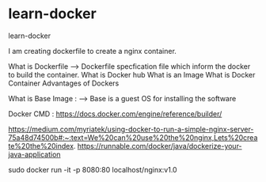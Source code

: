 # learn-docker
learn-docker


I am creating dockerfile to create a nginx container.

What is Dockerfile 
--> Dockerfile specfication file which inform the docker to build the container.
What is Docker hub 
What is an Image 
What is Docker Container 
Advantages of Dockers 


What is Base Image :
--> Base is a guest OS for installing the software

Docker CMD :
https://docs.docker.com/engine/reference/builder/

https://medium.com/myriatek/using-docker-to-run-a-simple-nginx-server-75a48d74500b#:~:text=We%20can%20use%20the%20nginx,Lets%20create%20the%20index. 
https://runnable.com/docker/java/dockerize-your-java-application


sudo docker run -it -p 8080:80 localhost/nginx:v1.0
